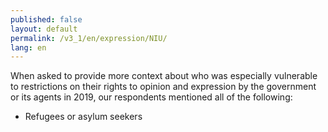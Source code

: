 ```yaml
---
published: false
layout: default
permalink: /v3_1/en/expression/NIU/
lang: en
---
```

When asked to provide more context about who was especially vulnerable to restrictions on their rights to opinion and expression by the government or its agents in 2019, our respondents mentioned all of the following: 
- Refugees or asylum seekers
